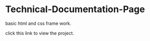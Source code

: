 # Technical-Documentation-Page

basic html and css frame work.

click this link to view the project.
